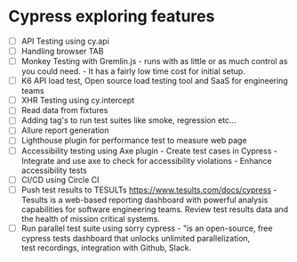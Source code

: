 # Cypress exploring features

- [ ] API Testing using cy.api
- [ ] Handling browser TAB
- [ ] Monkey Testing with Gremlin.js 
        - runs with as little or as much control as you could need. 
        - It has a fairly low time cost for initial setup.
- [ ] K6 API load test, Open source load testing tool and SaaS for engineering teams
- [ ] XHR Testing using cy.intercept
- [ ] Read data from fixtures
- [ ] Adding tag's to run test suites like smoke, regression etc...
- [ ] Allure report generation 
- [ ] Lighthouse plugin for performance test to measure web page
- [ ] Accessibility testing using Axe plugin
        - Create test cases in Cypress
        - Integrate and use axe to check for accessibility violations
        - Enhance accessibility tests
- [ ] CI/CD using Circle CI 
- [ ] Push test results to TESULTs https://www.tesults.com/docs/cypress 
        - Tesults is a web-based reporting dashboard with powerful analysis capabilities for software engineering teams. Review test results data and the health of mission critical systems.
- [ ] Run parallel test suite using sorry cypress 
        - "is an open-source, free cypress tests dashboard that unlocks unlimited parallelization,     
            test recordings, integration with Github, Slack.